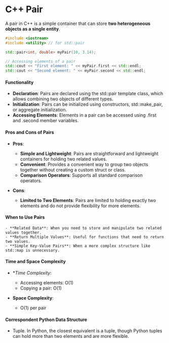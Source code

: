 # C++ Pair 

A pair in C++ is a simple container that can store **two heterogeneous objects as a single entity**.

```cpp
#include <iostream>
#include <utility> // for std::pair

std::pair<int, double> myPair(10, 3.14);

// Accessing elements of a pair
std::cout << "First element: " << myPair.first << std::endl;
std::cout << "Second element: " << myPair.second << std::endl;

```

#### Functionality
- **Declaration**: Pairs are declared using the std::pair template class, which allows combining two objects of different types.
- **Initialization**: Pairs can be initialized using constructors, std::make_pair, or aggregate initialization.
- **Accessing Elements**: Elements in a pair can be accessed using .first and .second member variables.

#### Pros and Cons of Pairs
- **Pros**:
    - **Simple and Lightweight**: Pairs are straightforward and lightweight containers for holding two related values.
    - **Convenient**: Provides a convenient way to group two objects together without creating a custom struct or class.
    - **Comparison Operators**: Supports all standard comparison operators.

- **Cons**:
    - **Limited to Two Elements**: Pairs are limited to holding exactly two elements and do not provide flexibility for more elements.

#### When to Use Pairs
    - **Related Data**: When you need to store and manipulate two related values together.
    - **Return Multiple Values**: Useful for functions that need to return two values.
    - **Simple Key-Value Pairs**: When a more complex structure like std::map is unnecessary.

#### Time and Space Complexity
- **Time Complexity*:

    - Accessing elements: O(1)
    - Copying a pair: O(1)
- **Space Complexity**:
    - O(1) per pair

#### Correspondent Python Data Structure
- Tuple. In Python, the closest equivalent is a tuple, though Python tuples can hold more than two elements and are more flexible.

